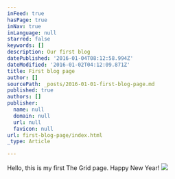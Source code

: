 ```yaml
---
inFeed: true
hasPage: true
inNav: true
inLanguage: null
starred: false
keywords: []
description: Our first blog
datePublished: '2016-01-04T08:12:58.994Z'
dateModified: '2016-01-02T04:12:09.871Z'
title: First blog page
author: []
sourcePath: _posts/2016-01-01-first-blog-page.md
published: true
authors: []
publisher:
  name: null
  domain: null
  url: null
  favicon: null
url: first-blog-page/index.html
_type: Article

---
```

Hello, this is my first The Grid page. Happy New Year!
![](https://the-grid-user-content.s3-us-west-2.amazonaws.com/adb1a360-1e76-474a-9e09-f6a6f2ed3db7.png)